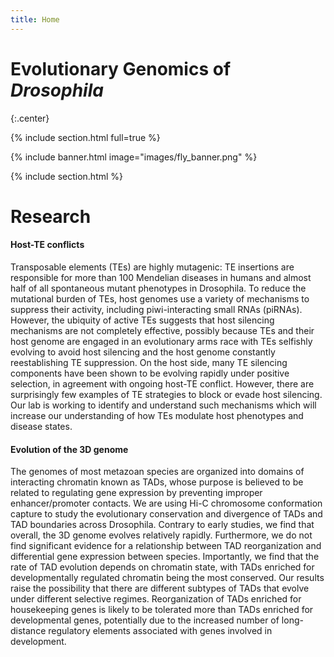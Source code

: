 ```yaml
---
title: Home
---
```


# Evolutionary Genomics of _Drosophila_

{:.center}

{% include section.html full=true %}

{% include banner.html image="images/fly_banner.png" %}

{% include section.html %}

# Research
#### Host-TE conflicts
Transposable elements (TEs) are highly mutagenic: TE insertions are responsible for more than 100 Mendelian diseases in humans and almost half of all spontaneous mutant phenotypes in Drosophila. To reduce the mutational burden of TEs, host genomes use a variety of mechanisms to suppress their activity, including piwi-interacting small RNAs (piRNAs). However, the ubiquity of active TEs suggests that host silencing mechanisms are not completely effective, possibly because TEs and their host genome are engaged in an evolutionary arms race with TEs selfishly evolving to avoid host silencing and the host genome constantly reestablishing TE suppression. On the host side, many TE silencing components have been shown to be evolving rapidly under positive selection, in agreement with ongoing host-TE conflict. However, there are surprisingly few examples of TE strategies to block or evade host silencing. Our lab is working to identify and understand such mechanisms which will increase our understanding of how TEs modulate host phenotypes and disease states.
#### Evolution of the 3D genome
The genomes of most metazoan species are organized into domains of interacting chromatin known as TADs, whose purpose is believed to be related to regulating gene expression by preventing improper enhancer/promoter contacts. We are using Hi-C chromosome conformation capture to study the evolutionary conservation and divergence of TADs and TAD boundaries across Drosophila. Contrary to early studies, we find that overall, the 3D genome evolves relatively rapidly. Furthermore, we do not find significant evidence for a relationship between TAD reorganization and differential gene expression between species. Importantly, we find that the rate of TAD evolution depends on chromatin state, with TADs enriched for developmentally regulated chromatin being the most conserved. Our results raise the possibility that there are different subtypes of TADs that evolve under different selective regimes. Reorganization of TADs enriched for housekeeping genes is likely to be tolerated more than TADs enriched for developmental genes, potentially due to the increased number of long-distance regulatory elements associated with genes involved in development.
